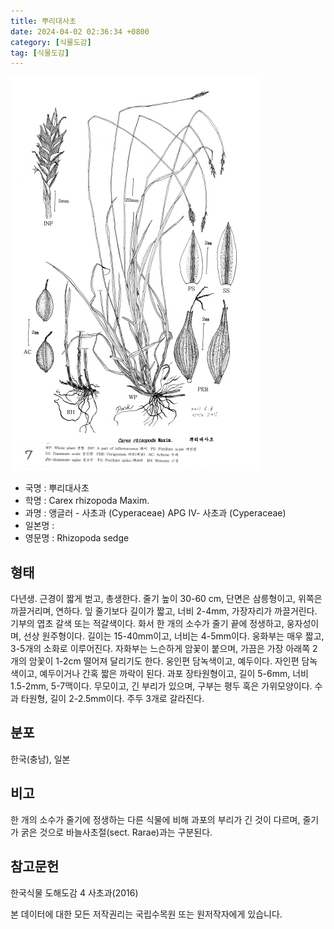 ```yaml
---
title: 뿌리대사초
date: 2024-04-02 02:36:34 +0800
category: [식물도감]
tag: [식물도감]
---
```




![뿌리대사초](/assets/img/fileUpload/plants/basic/illustration/9862_illustration_th2.jpg)
- 국명 : 뿌리대사초
- 학명 : Carex rhizopoda Maxim.
- 과명 : 앵글러 - 사초과 (Cyperaceae) APG Ⅳ- 사초과 (Cyperaceae)
- 일본명 : 
- 영문명 : Rhizopoda sedge


## 형태
다년생. 근경이 짧게 벋고, 총생한다. 줄기 높이 30-60 cm, 단면은 삼릉형이고, 위쪽은 까끌거리며, 연하다. 잎 줄기보다 길이가 짧고, 너비 2-4mm, 가장자리가 까끌거린다. 기부의 엽초 갈색 또는 적갈색이다. 화서 한 개의 소수가 줄기 끝에 정생하고, 웅자성이며, 선상 원주형이다. 길이는 15-40mm이고, 너비는 4-5mm이다. 웅화부는 매우 짧고, 3-5개의 소화로 이루어진다. 자화부는 느슨하게 암꽃이 붙으며, 가끔은 가장 아래쪽 2개의 암꽃이 1-2cm 떨어져 달리기도 한다. 웅인편 담녹색이고, 예두이다. 자인편 담녹색이고, 예두이거나 간혹 짧은 까락이 된다. 과포 장타원형이고, 길이 5-6mm, 너비 1.5-2mm, 5-7맥이다. 무모이고, 긴 부리가 있으며, 구부는 평두 혹은 가위모양이다. 수과 타원형, 길이 2-2.5mm이다. 주두 3개로 갈라진다.
## 분포
한국(충남), 일본
## 비고
한 개의 소수가 줄기에 정생하는 다른 식물에 비해 과포의 부리가 긴 것이 다르며, 줄기가 굵은 것으로 바늘사초절(sect. Rarae)과는 구분된다.
## 참고문헌
한국식물 도해도감 4 사초과(2016)






본 데이터에 대한 모든 저작권리는 국립수목원 또는 원저작자에게 있습니다.
